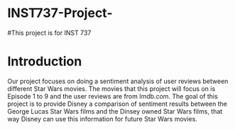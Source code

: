 # INST737-Project-
#This project is for INST 737

# Introduction 
Our project focuses on doing a sentiment analysis of user reviews between different Star Wars movies. The movies that this project will focus on is Episode 1 to 9 and the user reviews are from Imdb.com. The goal of this project is to provide Disney a comparison of sentiment results between the George Lucas Star Wars films and the Dinsey owned Star Wars films, that way Disney can use this information for future Star Wars movies. 
